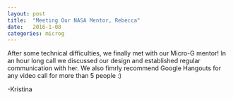 ```yaml
---
layout: post
title:  "Meeting Our NASA Mentor, Rebecca"
date:   2016-1-08
categories: microg
---
```

After some technical difficulties, we finally met with our Micro-G mentor! In an hour long call we discussed our design and established regular communication with her. We also fimrly recommend Google Hangouts for any video call for more than 5 people :)

-Kristina